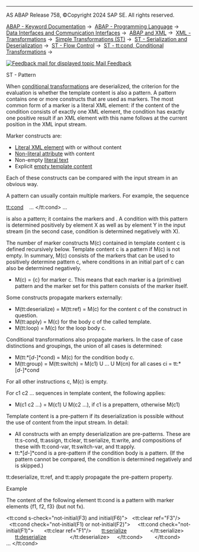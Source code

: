   

* * *

AS ABAP Release 758, ©Copyright 2024 SAP SE. All rights reserved.

[ABAP - Keyword Documentation](https://help.sap.com/doc/abapdocu_758_index_htm/7.58/en-US/abenabap.htm) →  [ABAP - Programming Language](https://help.sap.com/doc/abapdocu_758_index_htm/7.58/en-US/abenabap_reference.htm) →  [Data Interfaces and Communication Interfaces](https://help.sap.com/doc/abapdocu_758_index_htm/7.58/en-US/abenabap_data_communication.htm) →  [ABAP and XML](https://help.sap.com/doc/abapdocu_758_index_htm/7.58/en-US/abenabap_xml.htm) →  [XML - Transformations](https://help.sap.com/doc/abapdocu_758_index_htm/7.58/en-US/abenabap_xml_trafos.htm) →  [Simple Transformations (ST)](https://help.sap.com/doc/abapdocu_758_index_htm/7.58/en-US/abenabap_st.htm) →  [ST - Serialization and Deserialization](https://help.sap.com/doc/abapdocu_758_index_htm/7.58/en-US/abenst_serial_deserial.htm) →  [ST - Flow Control](https://help.sap.com/doc/abapdocu_758_index_htm/7.58/en-US/abenst_flow_control.htm) →  [ST - tt:cond, Conditional Transformations](https://help.sap.com/doc/abapdocu_758_index_htm/7.58/en-US/abenst_tt_cond.htm) → 

 [![](Mail.gif?object=Mail.gif "Feedback mail for displayed topic") Mail Feedback](mailto:f1_help@sap.com?subject=Feedback%20on%20ABAP%20Documentation&body=Document:%20ST%20-%20Pattern%2C%20ABENST_PATTERN%2C%20758%0D%0A%0D%0AError:%0D%0A%0D%0A%0D%0A%0D%0ASuggestion%20for%20improvement:)

ST - Pattern

When [conditional transformations](https://help.sap.com/doc/abapdocu_758_index_htm/7.58/en-US/abenst_tt_cond.htm) are deserialized, the criterion for the evaluation is whether the template content is also a pattern. A pattern contains one or more constructs that are used as markers. The most common form of a marker is a literal XML element: if the content of the condition consists of exactly one XML element, the condition has exactly one positive result if an XML element with this name follows at the current position in the XML input stream.

Marker constructs are:

-   [Literal XML element](https://help.sap.com/doc/abapdocu_758_index_htm/7.58/en-US/abenst_xml_literals.htm) with or without content
-   [Non-literal attribute](https://help.sap.com/doc/abapdocu_758_index_htm/7.58/en-US/abenst_tt_attribute.htm) with content
-   Non-empty [literal text](https://help.sap.com/doc/abapdocu_758_index_htm/7.58/en-US/abenst_tt_text.htm)
-   Explicit [empty template content](https://help.sap.com/doc/abapdocu_758_index_htm/7.58/en-US/abenst_tt_empty.htm)

Each of these constructs can be compared with the input stream in an obvious way.

A pattern can usually contain multiple markers. For example, the sequence

<tt:cond>
  <X> ... </X>
</tt:cond>
<Y> ... </Y>

is also a pattern; it contains the markers <X> and <Y>. A condition with this pattern is determined positively by element X as well as by element Y in the input stream (in the second case, condition is determined negatively with X).

The number of marker constructs M(c) contained in template content c is defined recursively below. Template content c is a pattern if M(c) is not empty. In summary, M(c) consists of the markers that can be used to positively determine pattern c, where conditions in an initial part of c can also be determined negatively.

-   M(c) = {c} for marker c. This means that each marker is a (primitive) pattern and the marker set for this pattern consists of the marker itself.

Some constructs propagate markers externally:

-   M(tt:deserialize) = M(tt:ref) = M(c) for the content c of the construct in question.
-   M(tt:apply) = M(c) for the body c of the called template.
-   M(tt:loop) = M(c) for the loop body c.

Conditional transformations also propagate markers. In the case of case distinctions and groupings, the union of all cases is determined:

-   M(tt:*\[*d-*\]*cond) = M(c) for the condition body c.
-   M(tt:group) = M(tt:switch) = M(c1) U ... U M(cn) for all cases ci = tt:*\[*d-*\]*cond

For all other instructions c, M(c) is empty.

For c1 c2 ... sequences in template content, the following applies:

-   M(c1 c2 ...) = M(c1) U M(c2 ...), if c1 is a prepattern, otherwise M(c1)

Template content is a pre-pattern if its deserialization is possible without the use of content from the input stream. In detail:

-   All constructs with an empty deserialization are pre-patterns. These are tt:s-cond, tt:assign, tt:clear, tt:serialize, tt:write, and compositions of these with tt:cond-var, tt:switch-var, and tt:apply.
-   tt:*\[*d-*\]*cond is a pre-pattern if the condition body is a pattern. (If the pattern cannot be compared, the condition is determined negatively and is skipped.)

tt:deserialize, tt:ref, and tt:apply propagate the pre-pattern property.

Example

The content of the following element tt:cond is a pattern with marker elements {f1, f2, f3} (but not fx).

<tt:cond s-check="not-initial(F3) and initial(F6)">
  <tt:clear ref="F3"/>
  <tt:cond check="not-initial(F1) or not-initial(F2)">
    <tt:cond check="not-initial(F1)">
      <tt:clear ref="F1"/>
      <tt:serialize>
        <f1 a="v" tt:value-ref="F1"/>
      </tt:serialize>
      <tt:deserialize>
        <f1 tt:value-ref="F1"/>
      </tt:deserialize>
    </tt:cond>
    <f2 tt:value-ref="F2"/>
  </tt:cond>
  <f3 tt:value-ref="F3"/>
  <fx> ... </fx>
</tt:cond>
